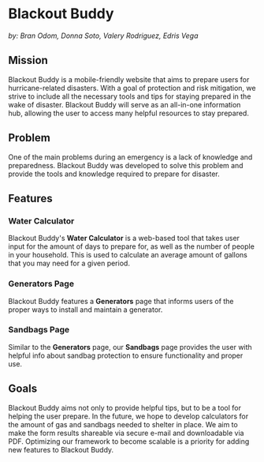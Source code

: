 # Blackout Buddy
*by: Bran Odom, Donna Soto, Valery Rodriguez, Edris Vega*

## Mission
Blackout Buddy is a mobile-friendly website that aims to prepare users for hurricane-related disasters. With a goal of protection and risk mitigation, we strive to include all the necessary tools and tips for staying prepared in the wake of disaster. Blackout Buddy will serve as an all-in-one information hub, allowing the user to access many helpful resources to stay prepared.

## Problem
One of the main problems during an emergency is a lack of knowledge and preparedness. Blackout Buddy was developed to solve this problem and provide the tools and knowledge required to prepare for disaster.

## Features
### Water Calculator
Blackout Buddy's **Water Calculator** is a web-based tool that takes user input for the amount of days to prepare for, as well as the number of people in your household. This is used to calculate an average amount of gallons that you may need for a given period.
### Generators Page
Blackout Buddy features a **Generators** page that informs users of the proper ways to install and maintain a generator.
### Sandbags Page
Similar to the **Generators** page, our **Sandbags** page provides the user with helpful info about sandbag protection to ensure functionality and proper use.

## Goals
Blackout Buddy aims not only to provide helpful tips, but to be a tool for helping the user prepare. In the future, we hope to develop calculators for the amount of gas and sandbags needed to shelter in place. We aim to make the form results shareable via secure e-mail and downloadable via PDF. Optimizing our framework to become scalable is a priority for adding new features to Blackout Buddy.